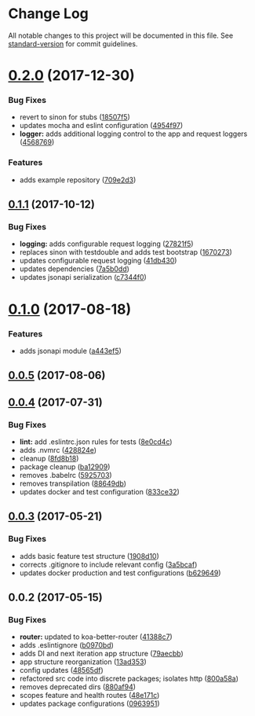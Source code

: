 # Change Log

All notable changes to this project will be documented in this file. See [standard-version](https://github.com/conventional-changelog/standard-version) for commit guidelines.

<a name="0.2.0"></a>
# [0.2.0](https://github.com/jasonsites/nsk-koa/compare/v0.1.1...v0.2.0) (2017-12-30)


### Bug Fixes

* revert to sinon for stubs ([18507f5](https://github.com/jasonsites/nsk-koa/commit/18507f5))
* updates mocha and eslint configuration ([4954f97](https://github.com/jasonsites/nsk-koa/commit/4954f97))
* **logger:** adds additional logging control to the app and request loggers ([4568769](https://github.com/jasonsites/nsk-koa/commit/4568769))


### Features

* adds example repository ([709e2d3](https://github.com/jasonsites/nsk-koa/commit/709e2d3))



<a name="0.1.1"></a>
## [0.1.1](https://github.com/jasonsites/nsk-koa/compare/v0.1.0...v0.1.1) (2017-10-12)


### Bug Fixes

* **logging:** adds configurable request logging ([27821f5](https://github.com/jasonsites/nsk-koa/commit/27821f5))
* replaces sinon with testdouble and adds test bootstrap ([1670273](https://github.com/jasonsites/nsk-koa/commit/1670273))
* updates configurable request logging ([41db430](https://github.com/jasonsites/nsk-koa/commit/41db430))
* updates dependencies ([7a5b0dd](https://github.com/jasonsites/nsk-koa/commit/7a5b0dd))
* updates jsonapi serialization ([c7344f0](https://github.com/jasonsites/nsk-koa/commit/c7344f0))



<a name="0.1.0"></a>
# [0.1.0](https://github.com/jasonsites/nsk-koa/compare/v0.0.5...v0.1.0) (2017-08-18)


### Features

* adds jsonapi module ([a443ef5](https://github.com/jasonsites/nsk-koa/commit/a443ef5))



<a name="0.0.5"></a>
## [0.0.5](https://github.com/jasonsites/nsk-koa/compare/v0.0.4...v0.0.5) (2017-08-06)



<a name="0.0.4"></a>
## [0.0.4](https://github.com/jasonsites/nsk-koa/compare/v0.0.3...v0.0.4) (2017-07-31)


### Bug Fixes

* **lint:** add .eslintrc.json rules for tests ([8e0cd4c](https://github.com/jasonsites/nsk-koa/commit/8e0cd4c))
* adds .nvmrc ([428824e](https://github.com/jasonsites/nsk-koa/commit/428824e))
* cleanup ([8fd8b18](https://github.com/jasonsites/nsk-koa/commit/8fd8b18))
* package cleanup ([ba12909](https://github.com/jasonsites/nsk-koa/commit/ba12909))
* removes .babelrc ([5925703](https://github.com/jasonsites/nsk-koa/commit/5925703))
* removes transpilation ([88649db](https://github.com/jasonsites/nsk-koa/commit/88649db))
* updates docker and test configuration ([833ce32](https://github.com/jasonsites/nsk-koa/commit/833ce32))



<a name="0.0.3"></a>
## [0.0.3](https://github.com/jasonsites/nsk-koa/compare/v0.0.2...v0.0.3) (2017-05-21)


### Bug Fixes

* adds basic feature test structure ([1908d10](https://github.com/jasonsites/nsk-koa/commit/1908d10))
* corrects .gitignore to include relevant config ([3a5bcaf](https://github.com/jasonsites/nsk-koa/commit/3a5bcaf))
* updates docker production and test configurations ([b629649](https://github.com/jasonsites/nsk-koa/commit/b629649))



<a name="0.0.2"></a>
## 0.0.2 (2017-05-15)


### Bug Fixes

* **router:** updated to koa-better-router ([41388c7](https://github.com/jasonsites/nsk-koa/commit/41388c7))
* adds .eslintignore ([b0970bd](https://github.com/jasonsites/nsk-koa/commit/b0970bd))
* adds DI and next iteration app structure ([79aecbb](https://github.com/jasonsites/nsk-koa/commit/79aecbb))
* app structure reorganization ([13ad353](https://github.com/jasonsites/nsk-koa/commit/13ad353))
* config updates ([48565df](https://github.com/jasonsites/nsk-koa/commit/48565df))
* refactored src code into discrete packages; isolates http ([800a58a](https://github.com/jasonsites/nsk-koa/commit/800a58a))
* removes deprecated dirs ([880af94](https://github.com/jasonsites/nsk-koa/commit/880af94))
* scopes feature and health routes ([48e171c](https://github.com/jasonsites/nsk-koa/commit/48e171c))
* updates package configurations ([0963951](https://github.com/jasonsites/nsk-koa/commit/0963951))
